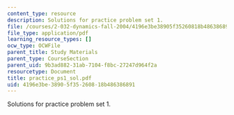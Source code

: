 ```yaml
---
content_type: resource
description: Solutions for practice problem set 1.
file: /courses/2-032-dynamics-fall-2004/4196e3be38905f35260818b486386891_practice_ps1_sol.pdf
file_type: application/pdf
learning_resource_types: []
ocw_type: OCWFile
parent_title: Study Materials
parent_type: CourseSection
parent_uid: 9b3ad882-31ab-7104-f8bc-27247d964f2a
resourcetype: Document
title: practice_ps1_sol.pdf
uid: 4196e3be-3890-5f35-2608-18b486386891
---
```

Solutions for practice problem set 1.


